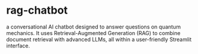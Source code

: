 # rag-chatbot
a conversational AI chatbot designed to answer questions on quantum mechanics. It uses Retrieval-Augmented Generation (RAG) to combine document retrieval with advanced LLMs, all within a user-friendly Streamlit interface.
